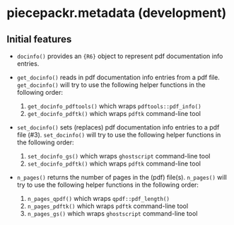piecepackr.metadata (development)
=================================

Initial features
----------------

* `docinfo()` provides an `{R6}` object to represent pdf documentation info entries.
* `get_docinfo()` reads in pdf documentation info entries from a pdf file.
  `get_docinfo()` will try to use the following helper functions in the following order:

  1. `get_docinfo_pdftools()` which wraps `pdftools::pdf_info()`
  2. `get_docinfo_pdftk()` which wraps `pdftk` command-line tool

* `set_docinfo()` sets (replaces) pdf documentation info entries to a pdf file (#3).
  `set_docinfo()` will try to use the following helper functions in the following order:

  1. `set_docinfo_gs()` which wraps `ghostscript` command-line tool
  2. `set_docinfo_pdftk()` which wraps `pdftk` command-line tool

* `n_pages()` returns the number of pages in the (pdf) file(s).
  `n_pages()` will try to use the following helper functions in the following order:
 
  1. `n_pages_qpdf()` which wraps `qpdf::pdf_length()`
  2. `n_pages_pdftk()` which wraps `pdftk` command-line tool
  3. `n_pages_gs()` which wraps `ghostscript` command-line tool
